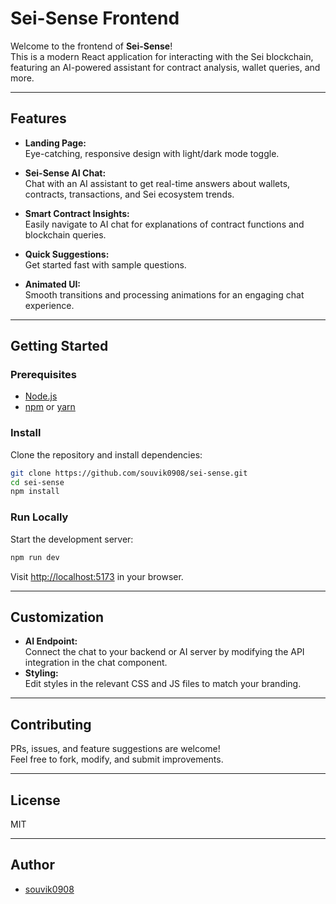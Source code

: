 # Sei-Sense Frontend

Welcome to the frontend of **Sei-Sense**!  
This is a modern React application for interacting with the Sei blockchain, featuring an AI-powered assistant for contract analysis, wallet queries, and more.

---

## Features

- **Landing Page:**  
  Eye-catching, responsive design with light/dark mode toggle.

- **Sei-Sense AI Chat:**  
  Chat with an AI assistant to get real-time answers about wallets, contracts, transactions, and Sei ecosystem trends.
  
- **Smart Contract Insights:**  
  Easily navigate to AI chat for explanations of contract functions and blockchain queries.

- **Quick Suggestions:**  
  Get started fast with sample questions.

- **Animated UI:**  
  Smooth transitions and processing animations for an engaging chat experience.

---

## Getting Started

### Prerequisites

- [Node.js](https://nodejs.org/)
- [npm](https://www.npmjs.com/) or [yarn](https://yarnpkg.com/)

### Install

Clone the repository and install dependencies:

```bash
git clone https://github.com/souvik0908/sei-sense.git
cd sei-sense
npm install
```

### Run Locally

Start the development server:

```bash
npm run dev
```

Visit [http://localhost:5173](http://localhost:5173) in your browser.

---

## Customization

- **AI Endpoint:**  
  Connect the chat to your backend or AI server by modifying the API integration in the chat component.
- **Styling:**  
  Edit styles in the relevant CSS and JS files to match your branding.

---

## Contributing

PRs, issues, and feature suggestions are welcome!  
Feel free to fork, modify, and submit improvements.

---

## License

MIT

---

## Author

- [souvik0908](https://github.com/souvik0908)
